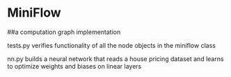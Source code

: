 # MiniFlow

##a computation graph implementation

tests.py verifies functionality of all the node objects in the miniflow class

nn.py builds a neural network that reads a house pricing dataset and learns to optimize weights and biases on linear layers 

